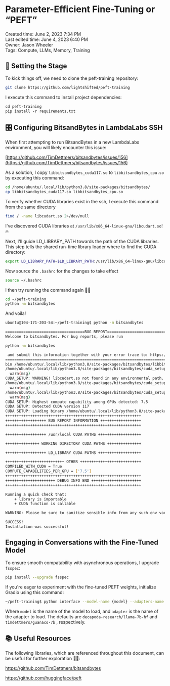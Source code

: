 # Parameter-Efficient Fine-Tuning or “PEFT”

Created time: June 2, 2023 7:34 PM <br>
Last edited time: June 4, 2023 6:40 PM <br>
Owner: Jason Wheeler <br>
Tags: Compute, LLMs, Memory, Training

## 🚀 Setting the Stage

To kick things off, we need to clone the peft-training repository:

```bash
git clone https://github.com/lightshifted/peft-training
```

I execute this command to install project dependencies:

```markdown
cd peft-training
pip install -r requirements.txt
```

## 🎛 Configuring BitsandBytes in LambdaLabs SSH

When first attempting to run BitsandBytes in a new LambdaLabs environment, you will likely encounter this issue:

[https://github.com/TimDettmers/bitsandbytes/issues/156](https://github.com/TimDettmers/bitsandbytes/issues/156)

As a solution, I copy `libbitsandbytes_cuda117.so` to `libbitsandbytes_cpu.so` by executing this command:

```bash
cd /home/ubuntu/.local/lib/python3.8/site-packages/bitsandbytes/
cp libbitsandbytes_cuda117.so libbitsandbytes_cpu.so
```

To verify whether CUDA libraries exist in the ssh, I execute this command from the same directory

```bash
find / -name libcudart.so 2>/dev/null
```

I've discovered CUDA libraries at `/usr/lib/x86_64-linux-gnu/libcudart.so`! 🔥

Next, I'll guide LD_LIBRARY_PATH towards the path of the CUDA libraries. This step tells the shared run-time library loader where to find the CUDA directory:

```bash
export LD_LIBRARY_PATH=$LD_LIBRARY_PATH:/usr/lib/x86_64-linux-gnu/libcudart.so
```

Now source the `.bashrc` for the changes to take effect

```bash
source ~/.bashrc
```

I then try running the command again 🤞🏽

```bash
cd ~/peft-training
python -m bitsandbytes
```

And voila!

```bash
ubuntu@104-171-203-54:~/peft-training$ python -m bitsandbytes

===================================BUG REPORT===================================
Welcome to bitsandbytes. For bug reports, please run

python -m bitsandbytes

 and submit this information together with your error trace to: https://github.com/TimDettmers/bitsandbytes/issues
================================================================================
bin /home/ubuntu/.local/lib/python3.8/site-packages/bitsandbytes/libbitsandbytes_cpu.so
/home/ubuntu/.local/lib/python3.8/site-packages/bitsandbytes/cuda_setup/main.py:149: UserWarning: :/usr/lib/x86_64-linux-gnu/libcudart.so did not contain ['libcudart.so', 'libcudart.so.11.0', 'libcudart.so.12.0'] as expected! Searching further paths...
  warn(msg)
CUDA_SETUP: WARNING! libcudart.so not found in any environmental path. Searching in backup paths...
/home/ubuntu/.local/lib/python3.8/site-packages/bitsandbytes/cuda_setup/main.py:149: UserWarning: WARNING: The following directories listed in your path were found to be non-existent: {PosixPath('/usr/local/cuda/lib64')}
  warn(msg)
/home/ubuntu/.local/lib/python3.8/site-packages/bitsandbytes/cuda_setup/main.py:149: UserWarning: WARNING: No libcudart.so found! Install CUDA or the cudatoolkit package (anaconda)!
  warn(msg)
CUDA SETUP: Highest compute capability among GPUs detected: 7.5
CUDA SETUP: Detected CUDA version 117
CUDA SETUP: Loading binary /home/ubuntu/.local/lib/python3.8/site-packages/bitsandbytes/libbitsandbytes_cpu.so...
++++++++++++++++++++++++++++++++++++++++++++++++++++++++++++
++++++++++++++++++ BUG REPORT INFORMATION ++++++++++++++++++
++++++++++++++++++++++++++++++++++++++++++++++++++++++++++++

++++++++++++++++++ /usr/local CUDA PATHS +++++++++++++++++++

+++++++++++++++ WORKING DIRECTORY CUDA PATHS +++++++++++++++

++++++++++++++++++ LD_LIBRARY CUDA PATHS +++++++++++++++++++

++++++++++++++++++++++++++ OTHER +++++++++++++++++++++++++++
COMPILED_WITH_CUDA = True
COMPUTE_CAPABILITIES_PER_GPU = ['7.5']
++++++++++++++++++++++++++++++++++++++++++++++++++++++++++++
++++++++++++++++++++++ DEBUG INFO END ++++++++++++++++++++++
++++++++++++++++++++++++++++++++++++++++++++++++++++++++++++

Running a quick check that:
    + library is importable
    + CUDA function is callable

WARNING: Please be sure to sanitize sensible info from any such env vars!

SUCCESS!
Installation was successful!
```

## Engaging in Conversations with the Fine-Tuned Model

To ensure smooth compatability with asynchronous operations, I upgrade `fsspec`:

```bash
pip install --upgrade fsspec
```

If you're eager to experiment with the fine-tuned PEFT weights, initialize Gradio using this command:

```bash
~/peft-training$ python interface --model-name {model} --adapters-name {adapter}
```

Where `model` is the name of the model to load, and `adapter` is the name of the adapter to load. The defaults are `decapoda-research/llama-7b-hf` and `timdettmers/guanaco-7b` , respectively.

## 📚 Useful Resources

The following libraries, which are referenced throughout this document, can be useful for further exploration 🐱‍👤:

https://github.com/TimDettmers/bitsandbytes

https://github.com/huggingface/peft